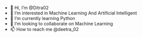 - 👋 Hi, I’m @Ditra02
- 👀 I’m interested in Machine Learning And Artificial Intelligent
- 🌱 I’m currently learning Python
- 💞️ I’m looking to collaborate on Machine Learning
- 📫 How to reach me @deetra_02

<!---
Still Work
--->
